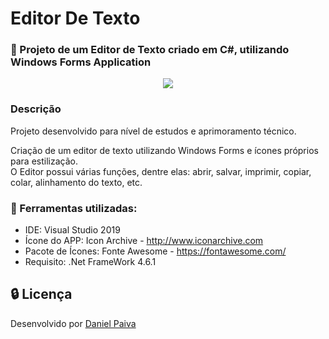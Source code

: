 # Editor De Texto
### :pencil: Projeto de um Editor de Texto criado em C#, utilizando Windows Forms Application

<p align="center">
  <img src="https://i.imgur.com/m9P7fBd.png">
</p>

### Descrição

Projeto desenvolvido para nível de estudos e aprimoramento técnico.

Criação de um editor de texto utilizando Windows Forms e ícones próprios para estilização. <br>
O Editor possui várias funções, dentre elas: abrir, salvar, imprimir, copiar, colar, alinhamento do texto, etc.

### :toolbox: Ferramentas utilizadas:

- IDE: Visual Studio 2019 <br>
- Ícone do APP: Icon Archive - http://www.iconarchive.com <br>
- Pacote de Ícones: Fonte Awesome - https://fontawesome.com/ <br>
- Requisito: .Net FrameWork 4.6.1 <br>

## :lock: Licença

Desenvolvido por <a href="https://www.linkedin.com/in/danhpaiva/">Daniel Paiva</a>
